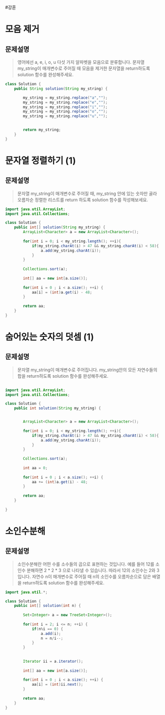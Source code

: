 #강훈

# 모음 제거

## 문제설명
> 영어에선 a, e, i, o, u 다섯 가지 알파벳을 모음으로 분류합니다. 문자열 my_string이 매개변수로 주어질 때 모음을 제거한 문자열을 return하도록 solution 함수를 완성해주세요.

```java
class Solution {
    public String solution(String my_string) {

        my_string = my_string.replace("a","");
        my_string = my_string.replace("e","");
        my_string = my_string.replace("i","");
        my_string = my_string.replace("o","");
        my_string = my_string.replace("u","");

        
        return my_string;
    }
}
```

# 문자열 정렬하기 (1)

## 문제설명
> 문자열 my_string이 매개변수로 주어질 때, my_string 안에 있는 숫자만 골라 오름차순 정렬한 리스트를 return 하도록 solution 함수를 작성해보세요.

```java
import java.util.ArrayList;
import java.util.Collections;

class Solution {
    public int[] solution(String my_string) {
        ArrayList<Character> a = new ArrayList<Character>();
        
        for(int i = 0; i < my_string.length(); ++i){
            if(my_string.charAt(i) > 47 && my_string.charAt(i) < 58){
                a.add(my_string.charAt(i));
            }
        }
        
        Collections.sort(a);
        
        int[] aa = new int[a.size()];
        
        for(int i = 0 ; i < a.size(); ++i) {
        	aa[i] = (int)a.get(i) - 48;
        }
        
        return aa;
    }
}
```

# 숨어있는 숫자의 덧셈 (1)

## 문제설명
> 문자열 my_string이 매개변수로 주어집니다. my_string안의 모든 자연수들의 합을 return하도록 solution 함수를 완성해주세요.

```java
        
import java.util.ArrayList;
import java.util.Collections;

class Solution {
    public int solution(String my_string) {


        ArrayList<Character> a = new ArrayList<Character>();
        
        for(int i = 0; i < my_string.length(); ++i){
            if(my_string.charAt(i) > 47 && my_string.charAt(i) < 58){
                a.add(my_string.charAt(i));
            }
        }
        
        Collections.sort(a);
        
        int aa = 0;
        
        for(int i = 0 ; i < a.size(); ++i) {
        	aa += (int)a.get(i) - 48;
        }
        
        return aa;
    }
        
}
```

# 소인수분해

## 문제설명
> 소인수분해란 어떤 수를 소수들의 곱으로 표현하는 것입니다. 예를 들어 12를 소인수 분해하면 2 * 2 * 3 으로 나타낼 수 있습니다. 따라서 12의 소인수는 2와 3입니다. 자연수 n이 매개변수로 주어질 때 n의 소인수를 오름차순으로 담은 배열을 return하도록 solution 함수를 완성해주세요.

```java
import java.util.*;

class Solution {
    public int[] solution(int n) {
        
        Set<Integer> a = new TreeSet<Integer>();
        
        for(int i = 2; i <= n; ++i) {
        	if(n%i == 0) {
        		a.add(i);
        		n = n/i--;
        	}
        }
        
        
        Iterator ii = a.iterator();
        
        int[] aa = new int[a.size()];
        
        for(int i = 0 ; i < a.size(); ++i) {
        	aa[i] = (int)ii.next();
        }
        
        return aa;
    }
}
```